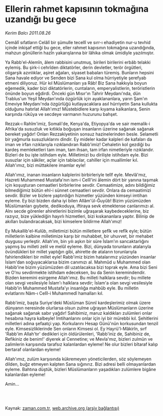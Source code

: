 # Ellerin rahmet kapısının tokmağına uzandığı bu gece

*Kerim Balcı 2011.08.26*

<td class="columnist-detail">
<p>Cemâlî sıfatların Celâlî bir şümulle tecellî ve sırr-ı ehadiyetin nur-u tevhid içinde inkişaf ettiği bu gece, eller rahmet kapısının tokmağına uzandığında, mahzun gönüllerin hazîn yakarışlarına bir lâhika olmak ümidiyle yazılmıştır.</p>
<p>
<div id="haberMetinDiv">
<p>Ya Rabb'el-Alemîn, âlem rabbisini unutmuş, birileri birilerini erbâb telakki eylemiş. Bu şirk-i cehrîden diktatörler, derin devletler, terör örgütleri, oligarşik azınlıklar, aşiret ağaları, siyaset babaları türemiş. Bunların hepsini Sana havale ediyor ve Senden bizi Sana kul olma hürriyetiyle şerefyab etmeni diliyoruz. Hür kıl Müslümanları ya Râb! Biz Sana hakkıyla boyun eğemedik, kader bizi diktatörlerin, cuntaların, emperyalistlerin, teröristlerin önünde boyun eğdirdi. Önceki gün Mısır'ın Tahrir Meydanı'nda, dün Trablus'un Yeşil Meydan'ında özgürlük için ayaklananlara, yarın Şam'ın Emeviye Meydanı'nda özgürlüğü kutlayacaklara asıl hürriyetin Sana kullukta olduğunu hatırlat Allah'ımız! Müstebidlere karşı kıyama kalkanlara, Senin karşında rükûya ve secdeye varmanın huzurunu bahşet.
<p>Rezzak-ı Rahîm'imiz, Somali'de, Kenya'da, Etiyopya'da ve sair memalik-i Afrika'da susuzluk ve kıtlıkla boğuşan insanların üzerine sağanak sağanak bereket yağdır! Onları Rezzakiyetinin sonsuz hazinelerinden besle. Selametli bir yağmurla susuzluklarını dindir. Ey mideler kadar kalpleri de kafaları da iman ve irfan rızıklarıyla rızıklandıran Rabb'imiz! Cehaletin kol gezdiği bu kardeş memleketleri tam iman, tam ihsan, tam irfan nimetleriyle rızıklandır. Bizleri de bu işte istihdam eyle. Milletimizi bu dirilişte istihdam eyle. Bizi susuzlar için sâkiler, açlar için tablacılar, cahiller için muallimler kıl. Allah'ımız, bizi müttakilere imamlar eyle!
<p>Allah'ımız, inanan insanların kalplerini birbirleriyle telîf eyle. Mevlâ'mız, Hazreti Muhammed Mustafa'nın ism-i Celîl'ini âlemin dört bir yanına taşımak için koşuşturan cemaatleri birbirlerine sevdir. Cemaatimize, adını bildiğimiz bilmediğimiz bütün ehl-i sünnet cemaatleri sevdir. Onlara da cemaatimizi sevdir. Bizler ve bizlere yaptırdığın hizmetler yüzünden kimseyi imtihan eyleme. Ey bizi bizden daha iyi bilen Allâm'ül-Ğuyûb! Bizim yüzümüzden Müslümanları gıybete, dedikoduya, iftiraya sevk etmektense canlarımızı al. Alnı secde görenler ahiretlerini bizimle uğraşarak kaybedeceklerine, biz razıyız, bize yüklediğin hayırlı hizmetleri, bizi kıskananlara yaptır. Bilinip de akılları bulandıracaksak, bizi kimselere bildirme Allah'ımız!
<p>Ey Mukallib'el-Kulûb, milletimizi bütün milletlere şefîk ve refîk eyle; bütün milletlerin kalbine milletimize karşı bir muhabbet, bir uhuvvet, bir mehabet duygusu yerleştir. Allah'ım, bin yılı aşkın bir süre İslam'ın sancaktarlığını yapmış bu milleti zelil ve melûl eyleme. Bizi, dünyada torunların atalarıyla övündükleri bir millet yaptığın gibi, ahirette de ataların torunlarıyla fahirlendikleri bir millet eyle! Rabb'imiz bizim hatalarımız yüzünden insanlar İslam'dan soğuyacaklarsa bizim canımızı al. Mahmûd u Muhammed olan Habib'ine bizim yüzümüzden dil uzatılacaksa bizi toprak eyle. Ama bizi Seni ve O'nu sevdirmekte istihdam edeceksen, bu da Senin keremindendir. Bizden keremini esirgeme Allah'ımız. Bu milleti halklara sevdir; bu millete olan sevgi vesilesiyle İslam'ı halklara sevdir; İslam'a olan sevgi vesilesiyle Habib'in Muhammed Mustafa'yı insanlığa mahbûb eyle. Bu milletin evlatlarını Nâm-ı Celîl-i Muhammedî hamalları kıl.
<p>Rabb'imiz, başta Suriye'deki Müslüman Sünnî kardeşlerimiz olmak üzere dünyanın neresinde olurlarsa olsun zulme uğrayan Müslümanların üzerine sağanak sağanak sabır yağdır! Sahibimiz, maruz kaldıkları zulümleri onlar hesabına hayra kalbeyle! İmtihanlarını onlar için iyi bir mürebbi kıl. Şehitlerini milletleri adına şefaatçi yap. Korkularını Hesap Günü'nün korkusundan tenzil eyle. Kimsesizliklerinde Sen onların Kimsesi ol. Ey Hayrü'l-Mâkirîn, sırf 'Rabb'im Allah'tır' dedikleri için öldürülenleri, 'Rabb'iniz de, Sahibiniz de, Refikiniz de benim!' diyerek al Cennetine; ve Mevla'mız, bizleri zulmün ve zalimlerin karşısında tarafsız kalanlardan eyleme! Ne olur bizleri bîtaraf kalıp bertaraf olanlardan eyleme!
<p>Allah'ımız, zulüm karşısında kükremeyen yöneticilerden, söz söylemeyen dilden, buğz etmeyen kalpten Sana sığınırız. Bizi adresi belli olmayanlardan eyleme. Bahtına düştük, bizleri Müslümanların yaşadıkları zulümlere bigâne kalanlardan eyleme!
<p>Amin...
<p></p></p></p></p></p></p></p></p></div>
</p>


<p><br>
		 </br></p></td>

Kaynak: [zaman.com.tr](http://zaman.com.tr/yazar.do?yazino=1173271), [web.archive.org (arşiv bağlantısı)](http://web.archive.org/web/20120102174633/http://www.zaman.com.tr:80/yazar.do?yazino=1173271)
